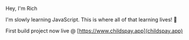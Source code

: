 Hey, I'm Rich

I'm slowly learning JavaScript. This is where all of that learning lives! 🌱

First build project now live @ [https://www.childspay.app](childspay.app)
